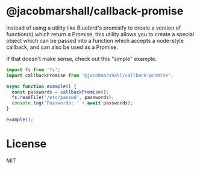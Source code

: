 # @jacobmarshall/callback-promise

Instead of using a utility like Bluebird's promisify to create a version of function(s) which return a Promise, this utility allows you to create a special object which can be passed into a function which accepts a node-style callback, and can also be used as a Promise.

If that doesn't make sense, check out this "simple" example.

```js
import fs from 'fs';
import callbackPromise from '@jacobmarshall/callback-promise';

async function example() {
  const passwords = callbackPromise();
  fs.readFile('/etc/passwd', passwords);
  console.log('Passwords: ' + await passwords);
}

example();
```

# License

MIT